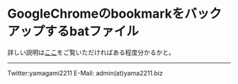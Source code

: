 # GoogleChromeのbookmarkをバックアップするbatファイル

詳しい説明は[ここ](https://yama2211.biz/?p=237&preview=true)をご覧いただければある程度分かるかと。

- - -
Twitter:yamagami2211
E-Mail: admin(at)yama2211.biz